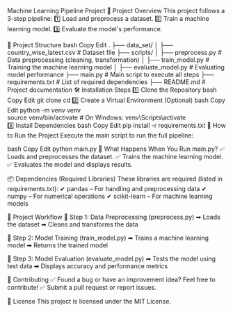 Machine Learning Pipeline Project
📌 Project Overview
This project follows a 3-step pipeline:
1️⃣ Load and preprocess a dataset.
2️⃣ Train a machine learning model.
3️⃣ Evaluate the model's performance.

📂 Project Structure
bash
Copy
Edit
.
├── data_set/
│   ├── country_wise_latest.csv   # Dataset file
├── scripts/
│   ├── preprocess.py             # Data preprocessing (cleaning, transformation)
│   ├── train_model.py            # Training the machine learning model
│   ├── evaluate_model.py         # Evaluating model performance
├── main.py                       # Main script to execute all steps
├── requirements.txt               # List of required dependencies
├── README.md                      # Project documentation
🛠 Installation Steps
1️⃣ Clone the Repository
bash
Copy
Edit
git clone <your-repo-url>
cd <your-project-folder>
2️⃣ Create a Virtual Environment (Optional)
bash
Copy
Edit
python -m venv venv  
source venv/bin/activate  # On Windows: venv\Scripts\activate  
3️⃣ Install Dependencies
bash
Copy
Edit
pip install -r requirements.txt
🚀 How to Run the Project
Execute the main script to run the full pipeline:

bash
Copy
Edit
python main.py
🔹 What Happens When You Run main.py?
✅ Loads and preprocesses the dataset.
✅ Trains the machine learning model.
✅ Evaluates the model and displays results.

📦 Dependencies (Required Libraries)
These libraries are required (listed in requirements.txt):
✔ pandas – For handling and preprocessing data
✔ numpy – For numerical operations
✔ scikit-learn – For machine learning models

🔄 Project Workflow
🔹 Step 1: Data Preprocessing (preprocess.py)
➡ Loads the dataset
➡ Cleans and transforms the data

🔹 Step 2: Model Training (train_model.py)
➡ Trains a machine learning model
➡ Returns the trained model

🔹 Step 3: Model Evaluation (evaluate_model.py)
➡ Tests the model using test data
➡ Displays accuracy and performance metrics

🤝 Contributing
✅ Found a bug or have an improvement idea? Feel free to contribute!
✅ Submit a pull request or report issues.

📜 License
This project is licensed under the MIT License.
